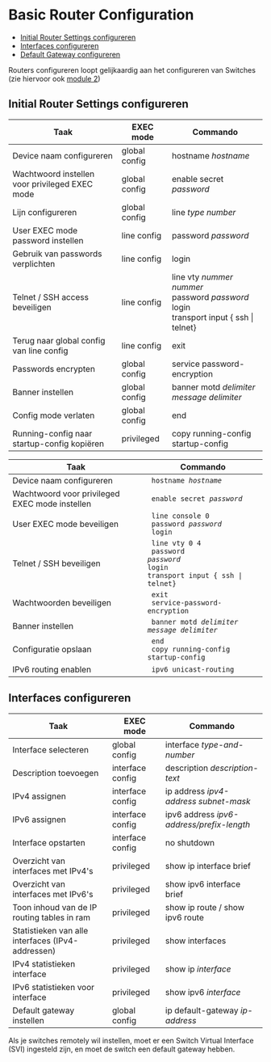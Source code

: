 # Basic Router Configuration

- [Initial Router Settings configureren](#initial-router-settings-configureren)
- [Interfaces configureren](#interfaces-configureren)
- [Default Gateway configureren](#default-gateway-configureren)

Routers configureren loopt gelijkaardig aan het configureren van Switches (zie hiervoor ook [module 2](Module%2002%20-%20IOS.md))

## Initial Router Settings configureren

| Taak                                           | EXEC mode     | Commando                                                                                         |
| ---------------------------------------------- | ------------- | ------------------------------------------------------------------------------------------------ |
| Device naam configureren                       | global config | hostname _hostname_                                                                              |
| Wachtwoord instellen voor privileged EXEC mode | global config | enable secret _password_                                                                         |
| Lijn configureren                              | global config | line _type number_                                                                               |
| User EXEC mode password instellen              | line config   | password _password_                                                                              |
| Gebruik van passwords verplichten              | line config   | login                                                                                            |
| Telnet / SSH access beveiligen                 | line config   | line vty _nummer nummer_ <br> password _password_ <br> login<br>transport input { ssh \| telnet} |
| Terug naar global config van line config       | line config   | exit                                                                                             |
| Passwords encrypten                            | global config | service password-encryption                                                                      |
| Banner instellen                               | global config | banner motd _delimiter message delimiter_                                                        |
| Config mode verlaten                           | global config | end                                                                                              |
| Running-config naar startup-config kopiëren    | privileged    | copy running-config startup-config                                                               |

| Taak                                           | Commando                                                                                               |
| ---------------------------------------------- | ------------------------------------------------------------------------------------------------------ |
| Device naam configureren                       | <code> hostname <i>hostname</i> </code>                                                                |
| Wachtwoord voor privileged EXEC mode instellen | <code> enable secret <i>password</i></code>                                                            |
| User EXEC mode beveiligen                      | <code> line console 0 <br> password <i>password</i> <br> login </code>                                 |
| Telnet / SSH beveiligen                        | <code> line vty 0 4 <br> password <i>password</i><br>login<br>transport input { ssh \| telnet} </code> |
| Wachtwoorden beveiligen                        | <code> exit <br> service-password-encryption</code>                                                    |
| Banner instellen                               | <code> banner motd <i>delimiter message delimiter</i> </code>                                          |
| Configuratie opslaan                           | <code> end <br> copy running-config startup-config </code>                                             |
| IPv6 routing enablen                           | <code> ipv6 unicast-routing </code>                                                                    |

## Interfaces configureren

| Taak                                              | EXEC mode        | Commando                                  |
| ------------------------------------------------- | ---------------- | ----------------------------------------- |
| Interface selecteren                              | global config    | interface _type-and-number_               |
| Description toevoegen                             | interface config | description _description-text_            |
| IPv4 assignen                                     | interface config | ip address _ipv4-address subnet-mask_     |
| IPv6 assignen                                     | interface config | ipv6 address _ipv6-address/prefix-length_ |
| Interface opstarten                               | interface config | no shutdown                               |
| Overzicht van interfaces met IPv4's               | privileged       | show ip interface brief                   |
| Overzicht van interfaces met IPv6's               | privileged       | show ipv6 interface brief                 |
| Toon inhoud van de IP routing tables in ram       | privileged       | show ip route / show ipv6 route           |
| Statistieken van alle interfaces (IPv4-addressen) | privileged       | show interfaces                           |
| IPv4 statistieken interface                       | privileged       | show ip _interface_                       |
| IPv6 statistieken voor interface                  | privileged       | show ipv6 _interface_                     |
| Default gateway instellen                         | global config    | ip default-gateway _ip-address_           |

Als je switches remotely wil instellen, moet er een Switch Virtual Interface (SVI) ingesteld zijn, en moet de switch een default gateway hebben.

